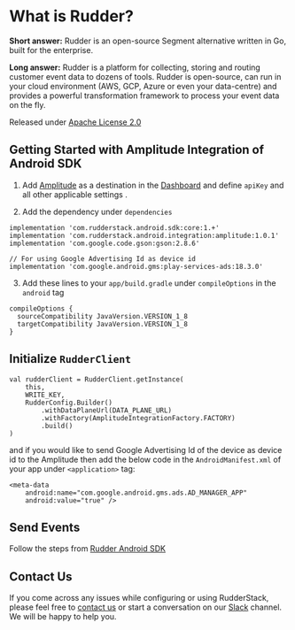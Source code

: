 # What is Rudder?

**Short answer:**
Rudder is an open-source Segment alternative written in Go, built for the enterprise.

**Long answer:**
Rudder is a platform for collecting, storing and routing customer event data to dozens of tools. Rudder is open-source, can run in your cloud environment (AWS, GCP, Azure or even your data-centre) and provides a powerful transformation framework to process your event data on the fly.

Released under [Apache License 2.0](https://www.apache.org/licenses/LICENSE-2.0)

## Getting Started with Amplitude Integration of Android SDK
1. Add [Amplitude](https://amplitude.com) as a destination in the [Dashboard](https://app.rudderstack.com/) and define `apiKey` and all other applicable settings .

2. Add the dependency under ```dependencies```
```
implementation 'com.rudderstack.android.sdk:core:1.+'
implementation 'com.rudderstack.android.integration:amplitude:1.0.1'
implementation 'com.google.code.gson:gson:2.8.6'

// For using Google Advertising Id as device id
implementation 'com.google.android.gms:play-services-ads:18.3.0'

```

3. Add these lines to your ```app/build.gradle``` under ```compileOptions``` in the ```android``` tag
```
compileOptions {
  sourceCompatibility JavaVersion.VERSION_1_8
  targetCompatibility JavaVersion.VERSION_1_8
}
```

## Initialize ```RudderClient```
```
val rudderClient = RudderClient.getInstance(
    this,
    WRITE_KEY,
    RudderConfig.Builder()
        .withDataPlaneUrl(DATA_PLANE_URL)
        .withFactory(AmplitudeIntegrationFactory.FACTORY)
        .build()
)
```
and if you would like to send Google Advertising Id of the device as device id to the Amplitude then add the below code in the `AndroidManifest.xml` of your app under `<application>` tag:
```
<meta-data
    android:name="com.google.android.gms.ads.AD_MANAGER_APP"
    android:value="true" />
```

## Send Events
Follow the steps from [Rudder Android SDK](https://github.com/rudderlabs/rudder-sdk-android)

## Contact Us
If you come across any issues while configuring or using RudderStack, please feel free to [contact us](https://rudderstack.com/contact/) or start a conversation on our [Slack](https://resources.rudderstack.com/join-rudderstack-slack) channel. We will be happy to help you.
